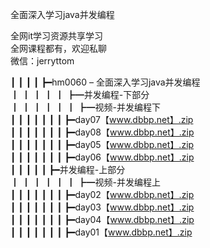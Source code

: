 全面深入学习java并发编程

全网it学习资源共享学习<br>全网课程都有，欢迎私聊<br>微信：jerryttom<br>

┃ ┃ ┃ ┃ ┣━hm0060 – 全面深入学习java并发编程<br> ┃ ┃ ┃ ┃ ┃ ┣━并发编程-下部分<br> ┃ ┃ ┃ ┃ ┃ ┃ ┣━视频-并发编程下<br> ┃ ┃ ┃ ┃ ┃ ┃ ┃ ┣━day07【www.dbbp.net】.zip<br> ┃ ┃ ┃ ┃ ┃ ┃ ┃ ┣━day08【www.dbbp.net】.zip<br> ┃ ┃ ┃ ┃ ┃ ┃ ┃ ┣━day05【www.dbbp.net】.zip<br> ┃ ┃ ┃ ┃ ┃ ┃ ┃ ┣━day06【www.dbbp.net】.zip<br> ┃ ┃ ┃ ┃ ┃ ┣━并发编程-上部分<br> ┃ ┃ ┃ ┃ ┃ ┃ ┣━视频-并发编程上<br> ┃ ┃ ┃ ┃ ┃ ┃ ┃ ┣━day02【www.dbbp.net】.zip<br> ┃ ┃ ┃ ┃ ┃ ┃ ┃ ┣━day03【www.dbbp.net】.zip<br> ┃ ┃ ┃ ┃ ┃ ┃ ┃ ┣━day04【www.dbbp.net】.zip<br> ┃ ┃ ┃ ┃ ┃ ┃ ┃ ┣━day01【www.dbbp.net】.zip